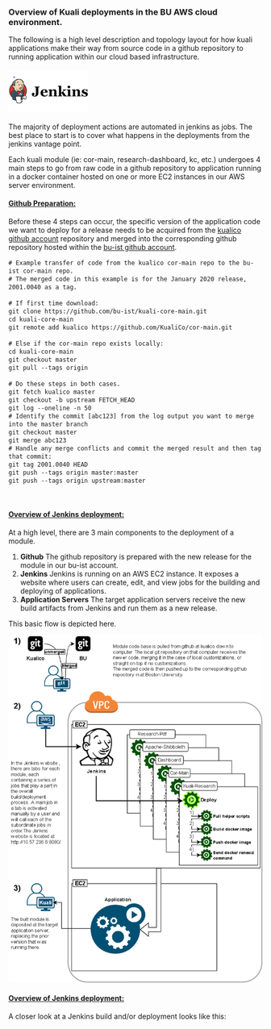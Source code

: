 ### Overview of Kuali deployments in the BU AWS cloud environment.

The following is a high level description and topology layout for how kuali applications make their way from source code in a github repository to running application within our cloud based infrastructure.

#### <img src="images\jenkins1-halfsize.png" alt="jenkins1"/>

The majority of deployment actions are automated in jenkins as jobs. The best place to start is to cover what happens in the deployments from the jenkins vantage point.

Each kuali module (ie: cor-main, research-dashboard, kc, etc.) undergoes 4 main steps to go from raw code in a github repository to application running in a docker container hosted on one or more EC2 instances in our AWS server environment.

#### <u>**Github Preparation:**</u>

Before these 4 steps can occur, the specific version of the application code we want to deploy for a release needs to be acquired from the [kualico github account](https://github.com/kualico/) repository and merged into the corresponding github repository hosted within the [bu-ist github account](https://github.com/bu-ist?q=&type=&language=).

```
# Example transfer of code from the kualico cor-main repo to the bu-ist cor-main repo.
# The merged code in this example is for the January 2020 release, 2001.0040 as a tag.

# If first time download:
git clone https://github.com/bu-ist/kuali-core-main.git
cd kuali-core-main
git remote add kualico https://github.com/KualiCo/cor-main.git

# Else if the cor-main repo exists locally:
cd kuali-core-main
git checkout master
git pull --tags origin 

# Do these steps in both cases.
git fetch kualico master
git checkout -b upstream FETCH_HEAD
git log --oneline -n 50
# Identify the commit [abc123] from the log output you want to merge into the master branch
git checkout master
git merge abc123
# Handle any merge conflicts and commit the merged result and then tag that commit:
git tag 2001.0040 HEAD
git push --tags origin master:master
git push --tags origin upstream:master



```



#### **<u>Overview of Jenkins deployment:</u>**

At a high level, there are 3 main components to the deployment of a module.

1. **Github**
   The github repository is prepared with the new release for the module in our bu-ist account.
2. **Jenkins**
   Jenkins is running on an AWS EC2 instance. It exposes a website where users can create, edit, and view jobs for the building and deploying of applications. 
3. **Application Servers**
   The target application servers receive the new build artifacts from Jenkins and run them as a new release.


This basic flow is depicted here.

<img src="images\deployment1.png" alt="deployment1"/>



#### **<u>Overview of Jenkins deployment:</u>**

A closer look at a Jenkins build and/or deployment looks like this: